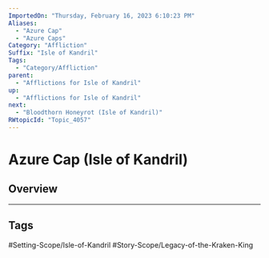 ```yaml
---
ImportedOn: "Thursday, February 16, 2023 6:10:23 PM"
Aliases:
  - "Azure Cap"
  - "Azure Caps"
Category: "Affliction"
Suffix: "Isle of Kandril"
Tags:
  - "Category/Affliction"
parent:
  - "Afflictions for Isle of Kandril"
up:
  - "Afflictions for Isle of Kandril"
next:
  - "Bloodthorn Honeyrot (Isle of Kandril)"
RWtopicId: "Topic_4057"
---
```

# Azure Cap (Isle of Kandril)
## Overview

---
## Tags
#Setting-Scope/Isle-of-Kandril #Story-Scope/Legacy-of-the-Kraken-King

